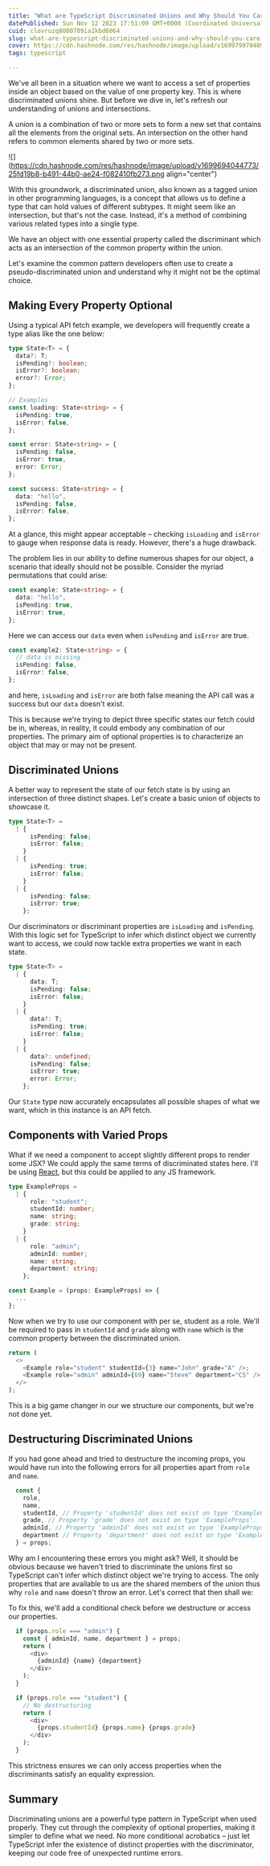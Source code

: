 ```yaml
---
title: "What are TypeScript Discriminated Unions and Why Should You Care?"
datePublished: Sun Nov 12 2023 17:51:09 GMT+0000 (Coordinated Universal Time)
cuid: clovruzq8000709ia1kbd6064
slug: what-are-typescript-discriminated-unions-and-why-should-you-care
cover: https://cdn.hashnode.com/res/hashnode/image/upload/v1699799784091/da862bd3-1eaf-448c-b5e4-48f7990561f3.png
tags: typescript

---
```


We've all been in a situation where we want to access a set of properties inside an object based on the value of one property key. This is where discriminated unions shine. But before we dive in, let's refresh our understanding of unions and intersections.

A union is a combination of two or more sets to form a new set that contains all the elements from the original sets. An intersection on the other hand refers to common elements shared by two or more sets.

![](https://cdn.hashnode.com/res/hashnode/image/upload/v1699694044773/25fd19b8-b491-44b0-ae24-f082410fb273.png align="center")

With this groundwork, a discriminated union, also known as a tagged union in other programming languages, is a concept that allows us to define a type that can hold values of different subtypes. It might seem like an intersection, but that's not the case. Instead, it's a method of combining various related types into a single type.

We have an object with one essential property called the discriminant which acts as an intersection of the common property within the union.

Let's examine the common pattern developers often use to create a pseudo-discriminated union and understand why it might not be the optimal choice.

## Making Every Property Optional

Using a typical API fetch example, we developers will frequently create a type alias like the one below:

```typescript
type State<T> = {
  data?: T;
  isPending?: boolean;
  isError?: boolean;
  error?: Error;
};

// Examples
const loading: State<string> = {
  isPending: true,
  isError: false,
};

const error: State<string> = {
  isPending: false,
  isError: true,
  error: Error;
};

const success: State<string> = {
  data: "hello",
  isPending: false,
  isError: false,
};
```

At a glance, this might appear acceptable – checking `isLoading` and `isError` to gauge when response data is ready. However, there's a huge drawback.

The problem lies in our ability to define numerous shapes for our object, a scenario that ideally should not be possible. Consider the myriad permutations that could arise:

```typescript
const example: State<string> = {
  data: "hello",
  isPending: true,
  isError: true,
};
```

Here we can access our `data` even when `isPending` and `isError` are true.

```typescript
const example2: State<string> = {
  // data is missing
  isPending: false,
  isError: false,
};
```

and here, `isLoading` and `isError` are both false meaning the API call was a success but our `data` doesn't exist.

This is because we're trying to depict three specific states our fetch could be in, whereas, in reality, it could embody any combination of our properties. The primary aim of optional properties is to characterize an object that may or may not be present.

## Discriminated Unions

A better way to represent the state of our fetch state is by using an intersection of three distinct shapes. Let's create a basic union of objects to showcase it.

```typescript
type State<T> =
  | {
      isPending: false;
      isError: false;
    }
  | {
      isPending: true;
      isError: false;
    }
  | {
      isPending: false;
      isError: true;
    };
```

Our discriminators or discriminant properties are `isLoading` and `isPending`. With this logic set for TypeScript to infer which distinct object we currently want to access, we could now tackle extra properties we want in each state.

```typescript
type State<T> =
  | {
      data: T;
      isPending: false;
      isError: false;
    }
  | {
      data?: T;
      isPending: true;
      isError: false;
    }
  | {
      data?: undefined;
      isPending: false;
      isError: true;
      error: Error;
    };
```

Our `State` type now accurately encapsulates all possible shapes of what we want, which in this instance is an API fetch.

## Components with Varied Props

What if we need a component to accept slightly different props to render some JSX? We could apply the same terms of discriminated states here. I'll be using [React](https://react.dev/), but this could be applied to any JS framework.

```typescript
type ExampleProps =
  | {
      role: "student";
      studentId: number;
      name: string;
      grade: string;
    }
  | {
      role: "admin";
      adminId: number;
      name: string;
      department: string;
    };

const Example = (props: ExampleProps) => {
  ...
};
```

Now when we try to use our component with per se, student as a role. We'll be required to pass in `studentId` and `grade` along with `name` which is the common property between the discriminated union.

```typescript
return (
  <>
    <Example role="student" studentId={3} name="John" grade="A" />;
    <Example role="admin" adminId={69} name="Steve" department="CS" />;
  </>
);
```

This is a big game changer in our we structure our components, but we're not done yet.

## Destructuring Discriminated Unions

If you had gone ahead and tried to destructure the incoming props, you would have run into the following errors for all properties apart from `role` and `name`.

```typescript
  const { 
    role,
    name,
    studentId, // Property 'studentId' does not exist on type 'ExampleProps'.
    grade, // Property 'grade' does not exist on type 'ExampleProps'.
    adminId, // Property 'adminId' does not exist on type 'ExampleProps'.
    department // Property 'department' does not exist on type 'ExampleProps'.
  } = props;
```

Why am I encountering these errors you might ask? Well, it should be obvious because we haven't tried to discriminate the unions first so TypeScript can't infer which distinct object we're trying to access. The only properties that are available to us are the shared members of the union thus why `role` and `name` doesn't throw an error. Let's correct that then shall we:

To fix this, we'll add a conditional check before we destructure or access our properties.

```typescript
  if (props.role === "admin") {
    const { adminId, name, department } = props;
    return (
      <div>
        {adminId} {name} {department}
      </div>
    );
  }

  if (props.role === "student") {
    // No destructuring
    return (
      <div>
        {props.studentId} {props.name} {props.grade}
      </div>
    );
  }
```

This strictness ensures we can only access properties when the discriminants satisfy an equality expression.

## Summary

Discriminating unions are a powerful type pattern in TypeScript when used properly. They cut through the complexity of optional properties, making it simpler to define what we need. No more conditional acrobatics – just let TypeScript infer the existence of distinct properties with the discriminator, keeping our code free of unexpected runtime errors.